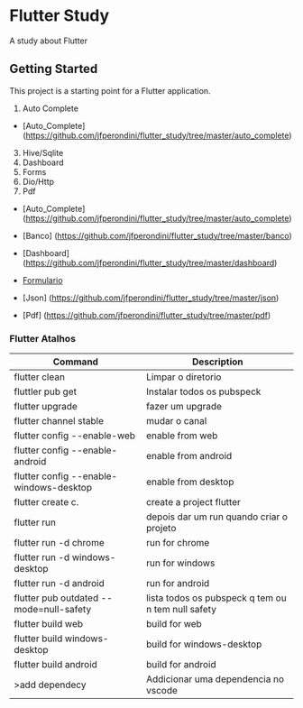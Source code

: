 # Flutter Study

A study about Flutter

## Getting Started

This project is a starting point for a Flutter application.

1. Auto Complete
- [Auto_Complete] (https://github.com/jfperondini/flutter_study/tree/master/auto_complete)


3. Hive/Sqlite
4. Dashboard
5. Forms
6. Dio/Http
7. Pdf



- [Auto_Complete] (https://github.com/jfperondini/flutter_study/tree/master/auto_complete)

- [Banco] (https://github.com/jfperondini/flutter_study/tree/master/banco)

- [Dashboard] (https://github.com/jfperondini/flutter_study/tree/master/dashboard)

- [Formulario ](https://github.com/jfperondini/flutter_study/tree/master/form)

- [Json] (https://github.com/jfperondini/flutter_study/tree/master/json)

- [Pdf] (https://github.com/jfperondini/flutter_study/tree/master/pdf)




### Flutter Atalhos

| Command | Description |
| ------- | --------- |
| flutter clean | Limpar o diretorio |
| fluttler pub get | Instalar todos os pubspeck |
| flutter upgrade | fazer um upgrade |
| flutter channel stable | mudar o canal |
| flutter config --enable-web | enable from web |
| flutter config --enable-android | enable from android |
| flutter config --enable-windows-desktop | enable from desktop |
| flutter create c. | create a project flutter |
| flutter run| depois dar um run quando criar o projeto |
| flutter run -d chrome | run for chrome |
| flutter run -d windows-desktop | run for windows |
| flutter run -d android | run for android |
| flutter pub outdated --mode=null-safety | lista todos os pubspeck q tem ou n tem null safety |
| flutter build web | build for web |
| flutter build windows-desktop | build for windows-desktop |
| flutter build android | build for android |
| >add dependecy | Addicionar uma dependencia no vscode|
